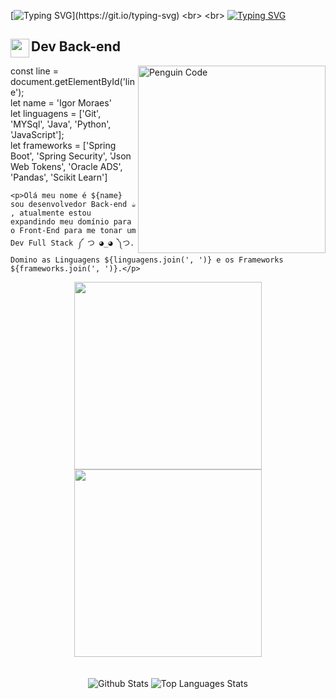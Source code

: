 [![Typing SVG](https://readme-typing-svg.herokuapp.com?font=Titan+One&size=40&pause=1000&color=00eeff&center=true&vCenter=true&width=1000&lines=const+name=+"Igor+Moraes")](https://git.io/typing-svg)
<br>
<br>
[![Typing SVG](https://readme-typing-svg.herokuapp.com?font=Titan+One&size=40&pause=1000&color=00eeff&center=true&vCenter=true&width=1000&lines=`Olá+Mundo+sou+${name}´)](https://git.io/typing-svg)

<h2>
  <img align="left" width="30px" src="https://media1.giphy.com/media/v1.Y2lkPTc5MGI3NjExNXA5Y2s2YnI5ejNydHVjc3hjMGVreXBhYTMyNHMzMm1kYmRrYXptYyZlcD12MV9pbnRlcm5hbF9naWZfYnlfaWQmY3Q9cw/iQaJmNecCFyJNnpMxi/giphy.gif" alt="">
  <span>Dev Back-end</span>
</h2>

<img width="300px" align="right" src="https://media3.giphy.com/media/v1.Y2lkPTc5MGI3NjExZG9lNHE1ZDZwamcwZjg4MDVnYmp5bGJxM3ZnNXl1YjB5Ymd6a3hjbyZlcD12MV9pbnRlcm5hbF9naWZfYnlfaWQmY3Q9Zw/2IudUHdI075HL02Pkk/giphy.gif" alt="Penguin Code">
const line = document.getElementById('line');<br>
let name = 'Igor Moraes'<br>
let linguagens = ['Git', 'MYSql', 'Java', 'Python', 'JavaScript'];<br>
let frameworks = ['Spring Boot', 'Spring Security', 'Json Web Tokens', 'Oracle ADS', 'Pandas', 'Scikit Learn']<br>

<div>
 

  `<p>Olá meu nome é ${name} sou desenvolvedor Back-end ☕ , atualmente estou expandindo meu domínio para o Front-End para me tonar um Dev Full Stack ༼ つ ◕_◕ ༽つ. Domino as Linguagens ${linguagens.join(', ')} e os Frameworks ${frameworks.join(', ')}.</p>`

</div>

<div align="center">
 <img width="300px" height="300px" src="https://media2.giphy.com/media/v1.Y2lkPTc5MGI3NjExazkxemh3bjlscWNmNTEwY3gzMGllaWx1YnJjMm1qdmYwODEyc2loayZlcD12MV9pbnRlcm5hbF9naWZfYnlfaWQmY3Q9Zw/fByehYIrOIzO8XolJK/giphy.gif">
  <img width="300px" height="300px" src="https://images-wixmp-ed30a86b8c4ca887773594c2.wixmp.com/f/7ba60889-62e3-480b-b1a4-3b7f949fe0cb/df8khfn-80e5cb86-6760-43d6-b93a-9465748a01f6.gif?token=eyJ0eXAiOiJKV1QiLCJhbGciOiJIUzI1NiJ9.eyJzdWIiOiJ1cm46YXBwOjdlMGQxODg5ODIyNjQzNzNhNWYwZDQxNWVhMGQyNmUwIiwiaXNzIjoidXJuOmFwcDo3ZTBkMTg4OTgyMjY0MzczYTVmMGQ0MTVlYTBkMjZlMCIsIm9iaiI6W1t7InBhdGgiOiJcL2ZcLzdiYTYwODg5LTYyZTMtNDgwYi1iMWE0LTNiN2Y5NDlmZTBjYlwvZGY4a2hmbi04MGU1Y2I4Ni02NzYwLTQzZDYtYjkzYS05NDY1NzQ4YTAxZjYuZ2lmIn1dXSwiYXVkIjpbInVybjpzZXJ2aWNlOmZpbGUuZG93bmxvYWQiXX0.gvbaYfuwd1woVGh9nujDS-IhMsTgxJv72Zw0O5k6VgY">
</div>

<br>
<br>

<div align="center">
  <picture>
      <source
        srcset="https://github-readme-stats.vercel.app/api?username=IgorMoraess&rank_icon=github&show_icons=true&hide=issues&line_height=24&title_color=00eeff&text_color=00eeff&icon_color=00eeff&ring_color=00eeff&theme=ambient_gradient&bg_color=00000000&locale=pt-br"
        media="(prefers-color-scheme: dark)"
      />
      <source
        srcset="https://github-readme-stats.vercel.app/api?username=IgorMoraess&rank_icon=github&show_icons=true&hide=issues&line_height=24&title_color=000&text_color=000&icon_color=000&ring_color=000&theme=ambient_gradient&bg_color=00000000&locale=pt-br"
        media="(prefers-color-scheme: light), (prefers-color-scheme: no-preference)"
      />
    <img src="https://github-readme-stats.vercel.app/api?username=IgorMoraess" alt="Github Stats"/>
  </picture>
  
  <picture>
      <source
        srcset="https://github-readme-stats.vercel.app/api/top-langs/?username=IgorMoraess&layout=compact&card_width=350&line_height=25&text_color=00eeff&title_color=00eeff&theme=ambient_gradient&bg_color=00000000&locale=pt-br&langs_count=6"
        media="(prefers-color-scheme: dark)"
        />
        <source
        srcset="https://github-readme-stats.vercel.app/api/top-langs/?username=IgorMoraess&layout=compact&card_width=350&line_height=25&text_color=000&title_color=000&theme=ambient_gradient&bg_color=00000000&locale=pt-br&langs_count=6"
        media="(prefers-color-scheme: light), (prefers-color-scheme: no-preference)"
      />
      <img src="https://github-readme-stats.vercel.app/api/top-langs/?username=IgorMoraess" alt="Top Languages Stats"/>
  </picture>
</div>








